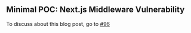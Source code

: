 ## Minimal POC: Next.js Middleware Vulnerability

To discuss about this blog post, go to [#96](https://github.com/ngxson/blog/issues/96)

<!-- {"issue":96} -->